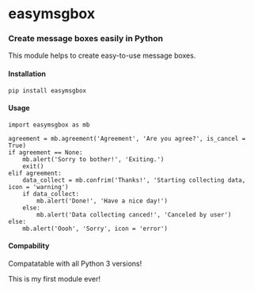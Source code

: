 ﻿# easymsgbox

### Create message boxes easily in Python
This module helps to create easy-to-use message boxes.

#### Installation

    pip install easymsgbox
   

#### Usage
  
    import easymsgbox as mb
    
    agreement = mb.agreement('Agreement', 'Are you agree?', is_cancel = True)
    if agreement == None:
        mb.alert('Sorry to bother!', 'Exiting.')
        exit()
    elif agreement:
        data_collect = mb.confrim('Thanks!', 'Starting collecting data, icon = 'warning')
        if data_collect:
            mb.alert('Done!', 'Have a nice day!')
        else:
            mb.alert('Data collecting canced!', 'Canceled by user')
    else:
        mb.alert('Oooh', 'Sorry', icon = 'error')

#### Compability
Compatatable with all Python 3 versions!

This is my first module ever! 

